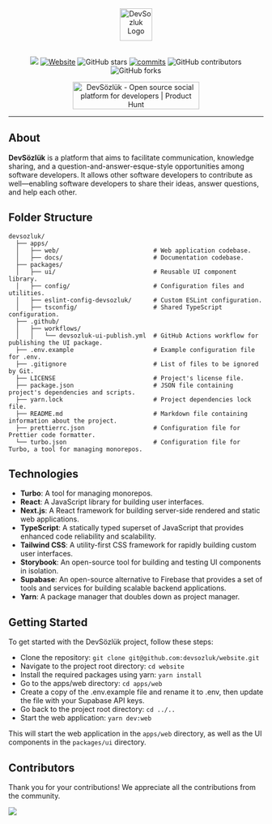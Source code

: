 <div align="center">
  <a href="https://www.devsozluk.net">
    <img
      src="https://raw.githubusercontent.com/devsozluk/website/development/apps/web/src/assets/images/logo.png"
      alt="DevSozluk Logo"
      height="64"
    />
  </a>
  <br/>
  <br/>

<a href="https://storybook.devsozluk.net/" target="_blank"><img src="https://raw.githubusercontent.com/storybooks/brand/master/badge/badge-storybook.svg"></a>
[![Website](https://img.shields.io/website?url=https://www.devsozluk.net)](https://devsozluk.net/)
![GitHub stars](https://img.shields.io/github/stars/devsozluk/website)
[![commits](https://badgen.net/github/commits/devsozluk/website/development)](https://github.com/devsozluk/website/commits/development?icon=github&color=green)
![GitHub contributors](https://badgen.net/github/contributors/devsozluk/website)
![GitHub forks](https://badgen.net/github/forks/devsozluk/website)

  <a href="https://www.producthunt.com/posts/devsozluk?utm_source=badge-featured&utm_medium=badge&utm_souce=badge-devsozluk" target="_blank"><img src="https://api.producthunt.com/widgets/embed-image/v1/featured.svg?post_id=412768&theme=light" alt="DevS&#0246;zl&#0252;k - Open&#0032;source&#0032;social&#0032;platform&#0032;for&#0032;developers | Product Hunt" style="width: 250px; height: 54px;" width="250" height="54" /></a>

<hr/>
</div>

## **About**

**DevSözlük** is a platform that aims to facilitate communication, knowledge sharing, and a question-and-answer-esque-style opportunities among software developers. It allows other software developers to contribute as well—enabling software developers to share their ideas, answer questions, and help each other.

## **Folder Structure**

```
devsozluk/
  ├── apps/
  │   ├── web/                          # Web application codebase.
  │   ├── docs/                         # Documentation codebase.
  ├── packages/
  │   ├── ui/                           # Reusable UI component library.
  │   ├── config/                       # Configuration files and utilities.
  │   ├── eslint-config-devsozluk/      # Custom ESLint configuration.
  │   ├── tsconfig/                     # Shared TypeScript configuration.
  ├── .github/
  │   ├── workflows/
  │   │   └── devsozluk-ui-publish.yml  # GitHub Actions workflow for publishing the UI package.
  ├── .env.example                      # Example configuration file for .env.
  ├── .gitignore                        # List of files to be ignored by Git.
  ├── LICENSE                           # Project's license file.
  ├── package.json                      # JSON file containing project's dependencies and scripts.
  ├── yarn.lock                         # Project dependencies lock file.
  ├── README.md                         # Markdown file containing information about the project.
  ├── prettierrc.json                   # Configuration file for Prettier code formatter.
  └── turbo.json                        # Configuration file for Turbo, a tool for managing monorepos.
```

## Technologies

- **Turbo**: A tool for managing monorepos.
- **React**: A JavaScript library for building user interfaces.
- **Next.js**: A React framework for building server-side rendered and static web applications.
- **TypeScript**: A statically typed superset of JavaScript that provides enhanced code reliability and scalability.
- **Tailwind CSS**: A utility-first CSS framework for rapidly building custom user interfaces.
- **Storybook**: An open-source tool for building and testing UI components in isolation.
- **Supabase**: An open-source alternative to Firebase that provides a set of tools and services for building scalable backend applications.
- **Yarn**: A package manager that doubles down as project manager.

## Getting Started

To get started with the DevSözlük project, follow these steps:

- Clone the repository: `git clone git@github.com:devsozluk/website.git`
- Navigate to the project root directory: `cd website`
- Install the required packages using yarn: `yarn install`
- Go to the apps/web directory: `cd apps/web`
- Create a copy of the .env.example file and rename it to .env, then update the file with your Supabase API keys.
- Go back to the project root directory: `cd ../..`
- Start the web application: `yarn dev:web`

This will start the web application in the `apps/web` directory, as well as the UI components in the `packages/ui` directory.

## Contributors

Thank you for your contributions! We appreciate all the contributions from the community.

<a href="https://github.com/devsozluk/website/graphs/contributors">
  <img src="https://contrib.rocks/image?repo=devsozluk/website" />
</a>
